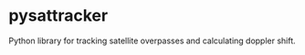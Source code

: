pysattracker
============

Python library for tracking satellite overpasses and calculating doppler shift.

